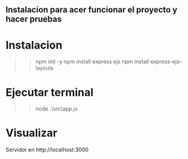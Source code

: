 ## Instalacion para acer funcionar el proyecto y hacer pruebas

# Instalacion
>> npm init -y
>> npm install express ejs
>> npm install express-ejs-layouts


# Ejecutar terminal
>> node .\src\app.js

# Visualizar
Servidor en http://localhost:3000
